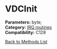 # VDCInit

**Parameters:** byte;  
**Category:** [IRQ routines](../categories/irq_routines.md)  
**Compatibility:** C128  


[Back to Methods List](../../SUMMARY.md)
